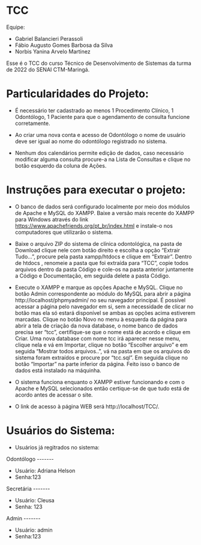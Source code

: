 # TCC
Equipe:
- Gabriel Balancieri Perassoli  
- Fábio Augusto Gomes Barbosa da Silva
- Norbis Yanina Arvelo Martinez

Esse é o TCC do curso Técnico de Desenvolvimento de Sistemas da turma de 2022 do SENAI CTM-Maringá.

# Particularidades do Projeto:

- É necessário ter cadastrado ao menos 1 Procedimento Clínico, 1 Odontólogo, 1 Paciente para que o agendamento de consulta funcione corretamente.  

- Ao criar uma nova conta e acesso de Odontólogo o nome de usuário deve ser igual ao nome do odontólogo registrado no sistema.  

- Nenhum dos calendários permite edição de dados, caso necessário modificar alguma consulta procure-a na Lista de Consultas e clique no botão esquerdo da coluna de Ações.  

# Instruções para executar o projeto:

- O banco de dados será configurado localmente por meio dos módulos de Apache e MySQL do XAMPP. Baixe a versão mais recente do XAMPP para Windows através do link https://www.apachefriends.org/pt_br/index.html e instale-o nos computadores que utilizarão o sistema.

- Baixe o arquivo ZIP do sistema de clínica odontológica, na pasta de Download clique nele com botão direito e escolha a opção “Extrair Tudo…”, procure pela pasta xampp/htdocs e clique em “Extrair”. Dentro de htdocs , renomeie a pasta que foi extraída para “TCC”, copie todos arquivos dentro da pasta Código e cole-os na pasta anterior juntamente a Código e Documentação, em seguida delete a pasta Código.

- Execute o XAMPP e marque as opções Apache e MySQL. Clique no botão Admin correspondente ao módulo do MySQL para abrir a página http://localhost/phpmyadmin/ no seu navegador principal. É possível acessar a página pelo navegador em si, sem a necessidade de clicar no botão mas ela só estará disponível se ambas as opções acima estiverem marcadas. 	Clique no botão Novo no menu à esquerda da página para abrir a tela de criação da nova database, o nome banco de dados precisa ser “tcc”, certifique-se que o nome está de acordo e clique em Criar. Uma nova database com nome tcc irá aparecer nesse menu, clique nela e vá em Importar, clique no botão “Escolher arquivo” e em seguida “Mostrar todos arquivos..”, vá na pasta em que os arquivos do sistema foram extraídos e procure por “tcc.sql”. Em seguida clique no botão “Importar” na parte inferior da página. Feito isso o banco de dados está instalado na máquinha.

- O sistema funciona enquanto o XAMPP estiver funcionando e com o Apache e MySQL selecionados então certique-se de que tudo está de acordo antes de acessar o site.   
- O link de acesso à página WEB será http://localhost/TCC/.

# Usuários do Sistema:

- Usuários já regitrados no sistema:

Odontólogo ------- 
- Usuário: Adriana Helson
- Senha:123
  
Secretária -------
- Usuário: Cleusa              
- Senha: 123
    
Admin ------- 
- Usuário: admin
- Senha:123
